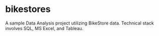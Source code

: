 # bikestores
A sample Data Analysis project utilizing BikeStore data. Technical stack involves SQL, MS Excel, and Tableau.
